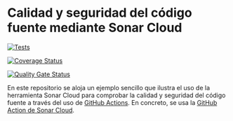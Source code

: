 # Calidad y seguridad del código fuente mediante Sonar Cloud

[![Tests](https://github.com/ULL-ESIT-INF-DSI-2324/github-actions-sonar-cloud/actions/workflows/node.js.yml/badge.svg)](https://github.com/ULL-ESIT-INF-DSI-2324/github-actions-sonar-cloud/actions/workflows/node.js.yml)

[![Coverage Status](https://coveralls.io/repos/github/ULL-ESIT-INF-DSI-2324/github-actions-sonar-cloud/badge.svg?branch=main)](https://coveralls.io/github/ULL-ESIT-INF-DSI-2324/github-actions-sonar-cloud?branch=main)

[![Quality Gate Status](https://sonarcloud.io/api/project_badges/measure?project=ULL-ESIT-INF-DSI-2324_github-actions-sonar-cloud&metric=alert_status)](https://sonarcloud.io/summary/new_code?id=ULL-ESIT-INF-DSI-2324_github-actions-sonar-cloud)

En este repositorio se aloja un ejemplo sencillo que ilustra el uso de la herramienta Sonar Cloud para comprobar la calidad y seguridad del código fuente a través del uso de [GitHub Actions](https://docs.github.com/en/actions). En concreto, se usa la [GitHub Action de Sonar Cloud](https://github.com/marketplace/actions/sonarcloud-scan).